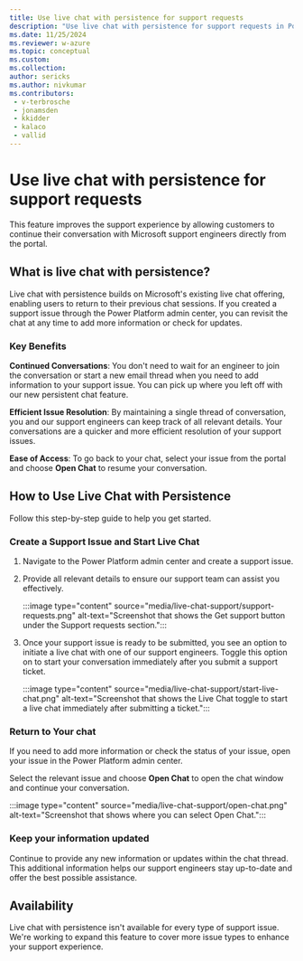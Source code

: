 ```yaml
---
title: Use live chat with persistence for support requests
description: "Use live chat with persistence for support requests in Power Platform admin center."
ms.date: 11/25/2024
ms.reviewer: w-azure
ms.topic: conceptual
ms.custom: 
ms.collection: 
author: sericks
ms.author: nivkumar
ms.contributors:
 - v-terbrosche
 - jonamsden
 - kkidder
 - kalaco
 - vallid
---
```


# Use live chat with persistence for support requests

This feature improves the support experience by allowing customers to continue their conversation with Microsoft support engineers directly from the portal.

## What is live chat with persistence?

Live chat with persistence builds on Microsoft's existing live chat offering, enabling users to return to their previous chat sessions. If you created a support issue through the Power Platform admin center, you can revisit the chat at any time to add more information or check for updates.

### Key Benefits

**Continued Conversations**: You don't need to wait for an engineer to join the conversation or start a new email thread when you need to add information to your support issue. You can pick up where you left off with our new persistent chat feature.

**Efficient Issue Resolution**: By maintaining a single thread of conversation, you and our support engineers can keep track of all relevant details. Your conversations are a quicker and more efficient resolution of your support issues.

**Ease of Access**: To go back to your chat, select your issue from the portal and choose **Open Chat** to resume your conversation.

## How to Use Live Chat with Persistence

Follow this step-by-step guide to help you get started.

### Create a Support Issue and Start Live Chat

1. Navigate to the Power Platform admin center and create a support issue.
1. Provide all relevant details to ensure our support team can assist you effectively.

   :::image type="content" source="media/live-chat-support/support-requests.png" alt-text="Screenshot that shows the Get support button under the Support requests section.":::
1. Once your support issue is ready to be submitted, you see an option to initiate a live chat with one of our support engineers. Toggle this option on to start your conversation immediately after you submit a support ticket.

   :::image type="content" source="media/live-chat-support/start-live-chat.png" alt-text="Screenshot that shows the Live Chat toggle to start a live chat immediately after submitting a ticket.":::

### Return to Your chat

If you need to add more information or check the status of your issue, open your issue in the Power Platform admin center.

Select the relevant issue and choose **Open Chat** to open the chat window and continue your conversation.

:::image type="content" source="media/live-chat-support/open-chat.png" alt-text="Screenshot that shows where you can select Open Chat.":::

### Keep your information updated

Continue to provide any new information or updates within the chat thread. This additional information helps our support engineers stay up-to-date and offer the best possible assistance.

## Availability

Live chat with persistence isn't available for every type of support issue. We're working to expand this feature to cover more issue types to enhance your support experience.
